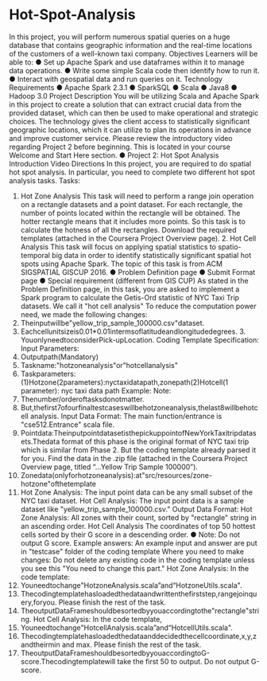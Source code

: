 # Hot-Spot-Analysis
In this project, you will perform numerous spatial queries on a huge database that contains geographic information and the real-time locations of the customers of a well-known taxi company.
Objectives
Learners will be able to:
● Set up Apache Spark and use dataframes within it to manage data operations.
● Write some simple Scala code then identify how to run it.
● Interact with geospatial data and run queries on it.
Technology Requirements
● Apache Spark 2.3.1
● SparkSQL
● Scala
● Java8
● Hadoop 3.0
Project Description
You will be utilizing Scala and Apache Spark in this project to create a solution that can extract crucial data from the provided dataset, which can then be used to make operational and strategic choices. The technology gives the client access to statistically significant geographic locations, which it can utilize to plan its operations in advance and improve customer service.
Please review the introductory video regarding Project 2 before beginning. This is located in your course Welcome and Start Here section.
● Project 2: Hot Spot Analysis Introduction Video
Directions
In this project, you are required to do spatial hot spot analysis. In particular, you need to complete two different hot spot analysis tasks.
Tasks:
1. Hot Zone Analysis
This task will need to perform a range join operation on a rectangle datasets and a point dataset. For each rectangle, the number of points located within the rectangle will be obtained. The hotter rectangle means that it includes more points. So this task is to calculate the hotness of all the rectangles.
Download the required templates (attached in the Coursera Project Overview page). 2. Hot Cell Analysis
This task will focus on applying spatial statistics to spatio-temporal big data in order to identify statistically significant spatial hot spots using Apache Spark. The topic of this task is from ACM SIGSPATIAL GISCUP 2016.
● Problem Definition page
● Submit Format page
● Special requirement (different from GIS CUP)
As stated in the Problem Definition page, in this task, you are asked to implement a Spark program to calculate the Getis-Ord statistic of NYC Taxi Trip datasets. We call it "hot cell analysis"
To reduce the computation power need, we made the following changes:
1. Theinputwillbe"yellow_trip_sample_100000.csv"dataset.
2. Eachcellunitsizeis0.01*0.01intermsoflatitudeandlongitudedegrees. 3. YouonlyneedtoconsiderPick-upLocation.
Coding Template Specification:
Input Parameters:
1. Outputpath(Mandatory)
2. Taskname:"hotzoneanalysis"or"hotcellanalysis"
3. Taskparameters:(1)Hotzone(2parameters):nyctaxidatapath,zonepath(2)Hotcell(1 parameter): nyc taxi data path
Example:
Note:
1. Thenumber/orderoftasksdonotmatter.
2. But,thefirst7ofourfinaltestcaseswillbehotzoneanalysis,thelast8willbehotcell analysis.
Input Data Format:
The main function/entrance is "cse512.Entrance" scala file.
1. Pointdata:TheinputpointdatasetisthepickuppointofNewYorkTaxitripdatasets.Thedata format of this phase is the original format of NYC taxi trip which is similar from Phase 2. But the coding template already parsed it for you. Find the data in the .zip file (attached in the Coursera Project Overview page, titled “...Yellow Trip Sample 100000”).
2. Zonedata(onlyforhotzoneanalysis):at"src/resources/zone-hotzone"ofthetemplate
3. Hot Zone Analysis:
The input point data can be any small subset of the NYC taxi dataset.
Hot Cell Analysis:
The input point data is a sample dataset like "yellow_trip_sample_100000.csv."
Output Data Format: Hot Zone Analysis:
All zones with their count, sorted by "rectangle" string in an ascending order.
Hot Cell Analysis
The coordinates of top 50 hottest cells sorted by their G score in a descending order. ● Note: Do not output G score.
Example answers:
An example input and answer are put in "testcase" folder of the coding template
Where you need to make changes:
Do not delete any existing code in the coding template unless you see this "You need to change this part."
Hot Zone Analysis:
In the code template:
1. Youneedtochange"HotzoneAnalysis.scala”and“HotzoneUtils.scala".
2. Thecodingtemplatehasloadedthedataandwrittenthefirststep,rangejoinquery,foryou. Please finish the rest of the task.
3. TheoutputDataFrameshouldbesortedbyyouaccordingtothe"rectangle"string.
Hot Cell Analysis:
In the code template,
1. Youneedtochange"HotcellAnalysis.scala”and“HotcellUtils.scala".
2. Thecodingtemplatehasloadedthedataanddecidedthecellcoordinate,x,y,zandtheirmin and max. Please finish the rest of the task.
3. TheoutputDataFrameshouldbesortedbyyouaccordingtoG-score.Thecodingtemplatewill take the first 50 to output. Do not output G-score.
